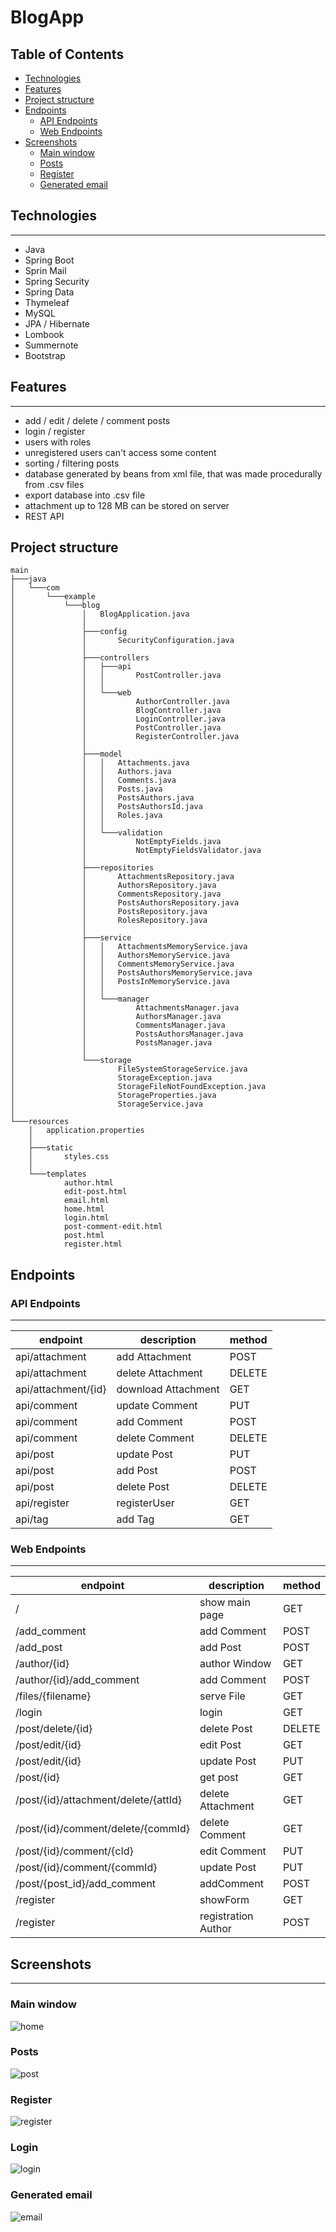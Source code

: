 # BlogApp

## Table of Contents
* [Technologies](#technologies)
* [Features](#features)
* [Project structure](#project-structure)
* [Endpoints](#endpoints)
    * [API Endpoints](#api-endpoints)
    * [Web Endpoints](#web-endpoints)
* [Screenshots](#screenshots)
    * [Main window](#main-window)
    * [Posts](#posts)
    * [Register](#register)
    * [Generated email](#generated-email)


## Technologies
---
- Java
- Spring Boot 
- Sprin Mail
- Spring Security
- Spring Data
- Thymeleaf
- MySQL
- JPA / Hibernate
- Lombook
- Summernote
- Bootstrap
## Features
---
- add / edit / delete / comment posts
- login / register
- users with roles
- unregistered users can't access some content
- sorting / filtering posts
- database generated by beans from xml file, that was made procedurally from .csv files
- export database into .csv file
- attachment up to 128 MB can be stored on server
- REST API
## Project structure
``` 
main
├───java
│   └───com
│       └───example
│           └───blog
│               │   BlogApplication.java
│               │   
│               ├───config
│               │       SecurityConfiguration.java
│               │       
│               ├───controllers
│               │   ├───api
│               │   │       PostController.java
│               │   │       
│               │   └───web
│               │           AuthorController.java
│               │           BlogController.java
│               │           LoginController.java
│               │           PostController.java
│               │           RegisterController.java
│               │           
│               ├───model
│               │   │   Attachments.java
│               │   │   Authors.java
│               │   │   Comments.java
│               │   │   Posts.java
│               │   │   PostsAuthors.java
│               │   │   PostsAuthorsId.java
│               │   │   Roles.java
│               │   │   
│               │   └───validation
│               │           NotEmptyFields.java
│               │           NotEmptyFieldsValidator.java
│               │           
│               ├───repositories
│               │       AttachmentsRepository.java
│               │       AuthorsRepository.java
│               │       CommentsRepository.java
│               │       PostsAuthorsRepository.java
│               │       PostsRepository.java
│               │       RolesRepository.java
│               │       
│               ├───service
│               │   │   AttachmentsMemoryService.java
│               │   │   AuthorsMemoryService.java
│               │   │   CommentsMemoryService.java
│               │   │   PostsAuthorsMemoryService.java
│               │   │   PostsInMemoryService.java
│               │   │   
│               │   └───manager
│               │           AttachmentsManager.java
│               │           AuthorsManager.java
│               │           CommentsManager.java
│               │           PostsAuthorsManager.java
│               │           PostsManager.java
│               │           
│               └───storage
│                       FileSystemStorageService.java
│                       StorageException.java
│                       StorageFileNotFoundException.java
│                       StorageProperties.java
│                       StorageService.java
│                       
└───resources
    │   application.properties
    │   
    ├───static
    │       styles.css
    │       
    └───templates
            author.html
            edit-post.html
            email.html
            home.html
            login.html
            post-comment-edit.html
            post.html
            register.html
``` 

## Endpoints

### API Endpoints
---

| endpoint                             | description           | method |
|--------------------------------------|-----------------------|--------|
| api/attachment                       | add Attachment        | POST   |
| api/attachment                       | delete Attachment     | DELETE |
| api/attachment/{id}                  | download Attachment   | GET    |
| api/comment                          | update Comment        | PUT    |
| api/comment                          | add Comment           | POST   |
| api/comment                          | delete Comment        | DELETE |
| api/post                             | update Post           | PUT    |
| api/post                             | add Post              | POST   |
| api/post                             | delete Post           | DELETE |
| api/register                         | registerUser          | GET    |
| api/tag                              | add Tag               | GET    |

### Web Endpoints
---

| endpoint                             | description           | method |
|--------------------------------------|-----------------------|--------|
| /                                    | show main page        | GET    |
| /add_comment                         | add Comment           | POST   |
| /add_post                            | add Post              | POST   |
| /author/{id}                         | author Window         | GET    |
| /author/{id}/add_comment             | add Comment           | POST   |
| /files/{filename}                    | serve File            | GET    |
| /login                               | login                 | GET    |
| /post/delete/{id}                    | delete Post           | DELETE |
| /post/edit/{id}                      | edit Post             | GET    |
| /post/edit/{id}                      | update Post           | PUT    |
| /post/{id}                           | get post              | GET    |
| /post/{id}/attachment/delete/{attId} | delete Attachment     | GET    |
| /post/{id}/comment/delete/{commId}   | delete Comment        | GET    |
| /post/{id}/comment/{cId}             | edit Comment          | PUT    |
| /post/{id}/comment/{commId}          | update Post           | PUT    |
| /post/{post_id}/add_comment          | addComment            | POST   |
| /register                            | showForm              | GET    |
| /register                            | registration Author   | POST   |

## Screenshots
---
### Main window
![home](./screenshots/main.png)
### Posts
![post](./screenshots/post.png)
### Register
![register](./screenshots/register.png)
### Login
![login](./screenshots/login.png)
### Generated email
![email](./screenshots/email.png)


